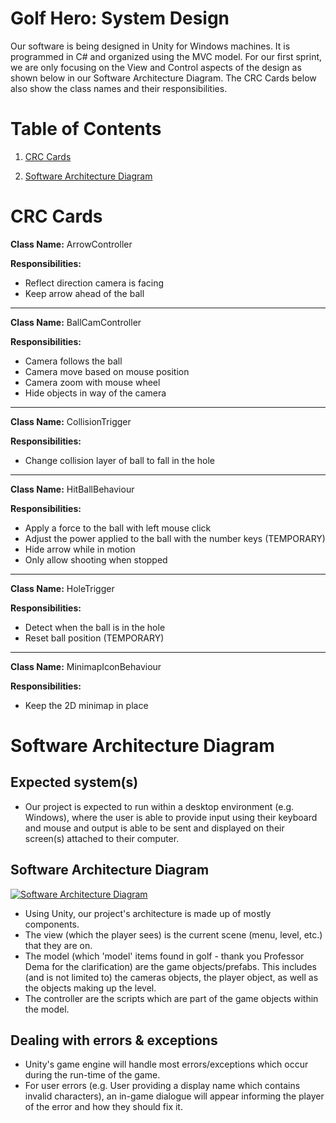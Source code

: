 # Golf Hero: System Design

Our software is being designed in Unity for Windows machines.
It is programmed in C# and organized using the MVC model. For our first sprint, we are only focusing
on the View and Control aspects of the design as shown below in our Software Architecture Diagram. The CRC
Cards below also show the class names and their responsibilities.


# Table of Contents

1. [CRC Cards](#crc-cards)

1. [Software Architecture Diagram](#software-architecture-diagram)


# CRC Cards

**Class Name:** ArrowController

**Responsibilities:**

* Reflect direction camera is facing
* Keep arrow ahead of the ball

---

**Class Name:** BallCamController

**Responsibilities:**

* Camera follows the ball
* Camera move based on mouse position
* Camera zoom with mouse wheel
* Hide objects in way of the camera

---

**Class Name:** CollisionTrigger

**Responsibilities:**

* Change collision layer of ball to fall in the hole

---

**Class Name:** HitBallBehaviour

**Responsibilities:**

* Apply a force to the ball with left mouse click
* Adjust the power applied to the ball with the number keys (TEMPORARY)
* Hide arrow while in motion
* Only allow shooting when stopped

---

**Class Name:** HoleTrigger

**Responsibilities:**

* Detect when the ball is in the hole
* Reset ball position (TEMPORARY)

---

**Class Name:** MinimapIconBehaviour

**Responsibilities:**

* Keep the 2D minimap in place


# Software Architecture Diagram

## Expected system(s)
* Our project is expected to run within a desktop environment (e.g. Windows), where the user is able to provide input using their keyboard and mouse and output is able to be sent and displayed on their screen(s) attached to their computer.


## Software Architecture Diagram
[![Software Architecture Diagram](http://i.imgur.com/XOgFYjw.png)](http://i.imgur.com/XOgFYjw.png)
* Using Unity, our project's architecture is made up of mostly components.
* The view (which the player sees) is the current scene (menu, level, etc.) that they are on.
* The model (which 'model' items found in golf - thank you Professor Dema for the clarification) are the game objects/prefabs. This includes (and is not limited to) the cameras objects, the player object, as well as the objects making up the level.
* The controller are the scripts which are part of the game objects within the model.

## Dealing with errors & exceptions
* Unity's game engine will handle most errors/exceptions which occur during the run-time of the game. 
* For user errors (e.g. User providing a display name which contains invalid characters), an in-game dialogue will appear informing the player of the error and how they should fix it.
